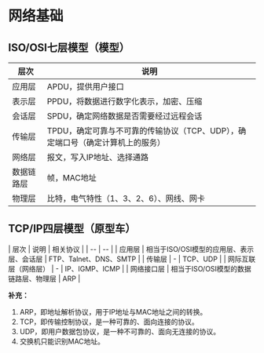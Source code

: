 # 网络基础

## ISO/OSI七层模型（模型）

| 层次 | 说明 |
| -- | -- |
| 应用层 | APDU，提供用户接口 |
| 表示层 | PPDU，将数据进行数字化表示，加密、压缩 |
| 会话层 | SPDU，确定网络数据是否需要经过远程会话 |
| 传输层 | TPDU，确定可靠与不可靠的传输协议（TCP、UDP），确定端口号（确定计算机上的服务） |
| 网络层 | 报文，写入IP地址、选择通路 |
| 数据链路层 | 帧，MAC地址 |
| 物理层 | 比特，电气特性（1、3、2、6）、网线、网卡 |

## TCP/IP四层模型（原型车）

| 层次 | 说明 | 相关协议 |
| -- | -- |
| 应用层 | 相当于ISO/OSI模型的应用层、表示层、会话层 | FTP、Talnet、DNS、SMTP |
| 传输层 | - | TCP、UDP |
| 网际互联层（网络层） | - | IP、IGMP、ICMP |
| 网络接口层 | 相当于ISO/OSI模型的数据链路层、物理层 | ARP |

**补充：**
1. ARP，即地址解析协议，用于IP地址与MAC地址之间的转换。
2. TCP，即传输控制协议，是一种可靠的、面向连接的协议。
3. UDP，即用户数据包协议，是一种不可靠的、面向无连接的协议。
2. 交换机只能识别MAC地址。